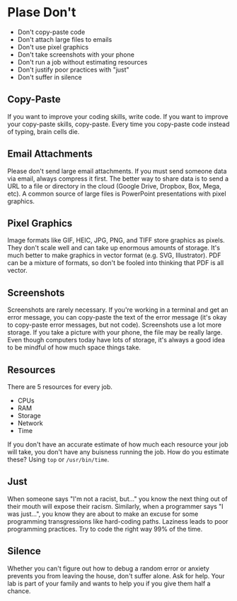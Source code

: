 Plase Don't
===========

+ Don't copy-paste code
+ Don't attach large files to emails
+ Don't use pixel graphics
+ Don't take screenshots with your phone
+ Don't run a job without estimating resources
+ Don't justify poor practices with "just"
+ Don't suffer in silence

## Copy-Paste ##

If you want to improve your coding skills, write code. If you want to improve
your copy-paste skills, copy-paste. Every time you copy-paste code instead of
typing, brain cells die.

## Email Attachments ##

Please don't send large email attachments. If you must send someone data via
email, always compress it first. The better way to share data is to send a URL
to a file or directory in the cloud (Google Drive, Dropbox, Box, Mega, etc). A
common source of large files is PowerPoint presentations with pixel graphics.

## Pixel Graphics ##

Image formats like GIF, HEIC, JPG, PNG, and TIFF store graphics as pixels. They
don't scale well and can take up enormous amounts of storage. It's much better
to make graphics in vector format (e.g. SVG, Illustrator). PDF can be a mixture
of formats, so don't be fooled into thinking that PDF is all vector.

## Screenshots ##

Screenshots are rarely necessary. If you're working in a terminal and get an
error message, you can copy-paste the text of the error message (it's okay to
copy-paste error messages, but not code). Screenshots use a lot more storage.
If you take a picture with your phone, the file may be really large. Even
though computers today have lots of storage, it's always a good idea to be
mindful of how much space things take.

## Resources ##

There are 5 resources for every job.

+ CPUs
+ RAM
+ Storage
+ Network
+ Time

If you don't have an accurate estimate of how much each resource your job will
take, you don't have any buisness running the job. How do you estimate these?
Using `top` or `/usr/bin/time`.

## Just ##

When someone says "I'm not a racist, but..." you know the next thing out of
their mouth will expose their racism. Similarly, when a programmer says "I was
just...", you know they are about to make an excuse for some programming
transgressions like hard-coding paths. Laziness leads to poor programming
practices. Try to code the right way 99% of the time.

## Silence ##

Whether you can't figure out how to debug a random error or anxiety prevents
you from leaving the house, don't suffer alone. Ask for help. Your lab is part
of your family and wants to help you if you give them half a chance.

